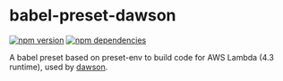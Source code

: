 # babel-preset-dawson

[![npm version](https://badge.fury.io/js/babel-preset-dawson.svg)](https://badge.fury.io/js/babel-preset-dawson) 
[![npm dependencies](https://david-dm.org/dawson-org/babel-preset-dawson.svg?maxAge=3600)](https://david-dm.org/dawson-org/babel-preset-dawson) 


A babel preset based on preset-env to build code for AWS Lambda (4.3 runtime), used by [dawson](https://github.com/dawson-org/dawson-cli).
